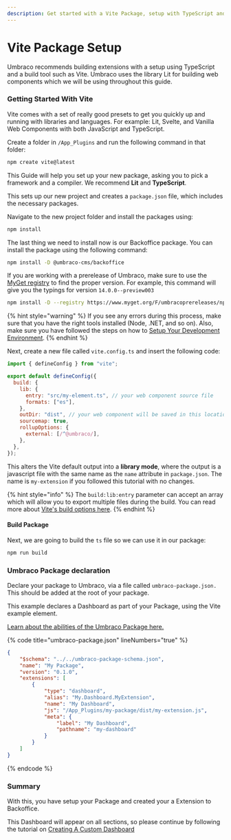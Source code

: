 ```yaml
---
description: Get started with a Vite Package, setup with TypeScript and Lit
---
```


# Vite Package Setup

Umbraco recommends building extensions with a setup using TypeScript and a build tool such as Vite. Umbraco uses the library Lit for building web components which we will be using throughout this guide.

### Getting Started With Vite

Vite comes with a set of really good presets to get you quickly up and running with libraries and languages. For example: Lit, Svelte, and Vanilla Web Components with both JavaScript and TypeScript.

Create a folder in `/App_Plugins` and run the following command in that folder:

```bash
npm create vite@latest
```

This Guide will help you set up your new package, asking you to pick a framework and a compiler. We recommend **Lit** and **TypeScript**.

This sets up our new project and creates a `package.json` file, which includes the necessary packages.

Navigate to the new project folder and install the packages using:

```bash
npm install
```

The last thing we need to install now is our Backoffice package. You can install the package using the following command:

```bash
npm install -D @umbraco-cms/backoffice
```

If you are working with a prerelease of Umbraco, make sure to use the [MyGet registry](https://www.myget.org/feed/umbracoprereleases/package/npm/@umbraco-cms/backoffice) to find the proper version. For example, this command will give you the typings for version `14.0.0--preview003`

```bash
npm install -D --registry https://www.myget.org/F/umbracoprereleases/npm @umbraco-cms/backoffice@14.0.0--preview003
```

{% hint style="warning" %}
If you see any errors during this process, make sure that you have the right tools installed (Node, .NET, and so on). Also, make sure you have followed the steps on how to [Setup Your Development Environment](./).
{% endhint %}

Next, create a new file called `vite.config.ts` and insert the following code:

```javascript
import { defineConfig } from "vite";

export default defineConfig({
  build: {
    lib: {
      entry: "src/my-element.ts", // your web component source file
      formats: ["es"],
    },
    outDir: "dist", // your web component will be saved in this location
    sourcemap: true,
    rollupOptions: {
      external: [/^@umbraco/],
    },
  },
});
```

This alters the Vite default output into a **library mode**, where the output is a javascript file with the same name as the `name` attribute in `package.json`. The name is `my-extension` if you followed this tutorial with no changes.

{% hint style="info" %}
The `build:lib:entry` parameter can accept an array which will allow you to export multiple files during the build. You can read more about [Vite's build options here](https://vitejs.dev/config/build-options.html#build-lib).
{% endhint %}

#### Build Package

Next, we are going to build the `ts` file so we can use it in our package:

```bash
npm run build
```

### Umbraco Package declaration

Declare your package to Umbraco, via a file called `umbraco-package.json.` This should be added at the root of your package.

This example declares a Dashboard as part of your Package, using the Vite example element.

[Learn about the abilities of the Umbraco Package here.](../package-manifest.md)

{% code title="umbraco-package.json" lineNumbers="true" %}
```json
{
	"$schema": "../../umbraco-package-schema.json",
	"name": "My Package",
	"version": "0.1.0",
	"extensions": [
		{
			"type": "dashboard",
			"alias": "My.Dashboard.MyExtension",
			"name": "My Dashboard",
			"js": "/App_Plugins/my-package/dist/my-extension.js",
			"meta": {
				"label": "My Dashboard",
				"pathname": "my-dashboard"
			}
		}
	]
}
```
{% endcode %}

### Summary

With this, you have setup your Package and created your a Extension to Backoffice.

This Dashboard will appear on all sections, so please continue by following the tutorial on [Creating A Custom Dashboard](../../tutorials/creating-a-custom-dashboard.md)
